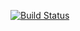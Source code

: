 [![Build Status](https://www.travis-ci.com/Vhonani24/bootcamp-terminal-tests.svg?branch=main)](https://www.travis-ci.com/Vhonani24/bootcamp-terminal-tests)